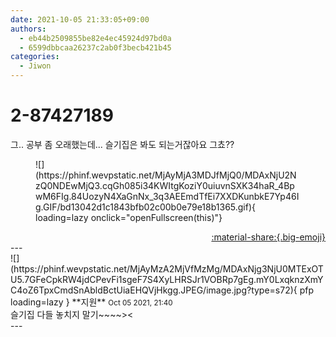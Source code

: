 ```yaml
---
date: 2021-10-05 21:33:05+09:00
authors:
  - eb44b2509855be82e4ec45924d97bd0a
  - 6599dbbcaa26237c2ab0f3becb421b45
categories:
  - Jiwon
---
```


# 2-87427189

<div class="post-container" markdown="1">
<div class="content-container md-sidebar__scrollwrap" markdown="1">

그.. 공부 좀 오래했는데... 슬기집은 봐도 되는거잖아요 그쵸??
<figure markdown="1">
![](https://phinf.wevpstatic.net/MjAyMjA3MDJfMjQ0/MDAxNjU2NzQ0NDEwMjQ3.cqGh085i34KWItgKoziY0uiuvnSXK34haR_4BpwM6FIg.84UozyN4XaGnNx_3q3AEEmdTfEi7XXDKunbkE7Yp46Ig.GIF/bd13042d1c1843bfb02c00b0e79e18b1365.gif){ loading=lazy onclick="openFullscreen(this)"}
</figure>


</div>
</div>

<div style="text-align: right;" markdown="1">
<a href="https://weverse.io/fromis9/fanpost/2-87427189" style="text-align: right;">:material-share:{.big-emoji}</a>
</div>
---

<div class="comments-container md-sidebar__scrollwrap" markdown="1">
<div class="comment" markdown="1">
<div class='id-container' markdown="1">
![](https://phinf.wevpstatic.net/MjAyMzA2MjVfMzMg/MDAxNjg3NjU0MTExOTU5.7GFeCpkRW4jdCPevFi1sgeF7S4XyLHRSJr1VOBRp7gEg.mY0LxqknzXmYC4oZ6TpxCmdSnAbldBctUiaEHQVjHkgg.JPEG/image.jpg?type=s72){ pfp loading=lazy }
**<span class="artist">지원</span>** <small>Oct 05 2021, 21:40</small><br>
</div>
<div class='comment-body' markdown="1">
슬기집 다들 놓치지 말기~~~~><
</div>
</div>
</div>
---
